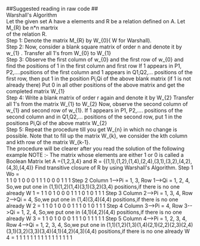 ##Suggested reading in raw code ##
<br>
Warshall's Algorithm
<br>
Let the given set A have a elements and R be a relation defined on A. Let M_{R} be n*n martrix
<br>
of the relation R. 
<br>
Step 1: Denote the matrix M_{R} by W_{0}( W for Warshall).
<br>
Step 2: Now, consider a blank square matrix of order n and denote it by w_{1} . Transfer all 1's
from W_{0} to W_{1}
<br>
Step 3: Observe the first column of w_{0} and the first row of w_{0} and find the positions of 1 in the first column and first row
If 1 appears in P1, P2,....positions of the first column and 1 appears in Q1,Q2,... positions of the first row, then put 1 in the position 
Pi,Qi of the above blank matrix (if 1 is not already there) 
Put 0 in all other positions of the above matrix and get the completed matrix W_{1} 
<br>
Step 4: Write a blank matrix of order r again and denote it by W_{2} Transfer all 1's from the matrix W_{1} to W_{2} 
Now, observe the second column of w_{1} and second row of w_{1}. If 1 appears in P1, P2,.... positions of the second column and in Q1,Q2,... positions of the second row, put 1 in the positions Pi,Qi  of the above matrix W_{2}
<br>
Step 5: Repeat the procedure till you get W_{n} in which no change is possible. Note that to fill up the matrix W_{k}, we consider the kth column and kth row of the matrix W_{k-1}.
<br>
The procedure will be clearer after you read the solution of the following example
NOTE :- The matrix  whose elements are either 1 or 0 is called a Boolean Matrix
let A ={1,2,3,4} and  R = {(1,1),(1,2),(1,4),(2,4),(3,1),(3,2),(4,2),(4,3),(4,4)}
Find transitive closure of R by using Warshall's Algorithm.
Step 1
Wo =  
 1 1 0 1
 0 0 0 1
 1 1 0 0
 0 1 1 1
Step 2
Column 1-->Pi = 1, 3,
Row 1-->Qi = 1, 2, 4,
So,we put one in (1,1)(1,2)(1,4)(3,1)(3,2)(3,4) positions,if 
there is no one already
W 1 =
 1 1 0 1
 0 0 0 1
 1 1 0 1
 0 1 1 1
Step 3
Column 2-->Pi = 1, 3, 4,
Row 2-->Qi = 4,
So,we put one in (1,4)(3,4)(4,4) positions,if there is no one already
W 2 =
 1 1 0 1
 0 0 0 1
 1 1 0 1
 0 1 1 1
Step 4
Column 3-->Pi = 4,
Row 3-->Qi = 1, 2, 4,
So,we put one in (4,1)(4,2)(4,4) positions,if there is no one already
W 3 = 
 1 1 0 1
 0 0 0 1
 1 1 0 1
 1 1 1 1
Step 5
Column 4-->Pi = 1, 2, 3, 4,
Row 4-->Qi = 1, 2, 3, 4,
So,we put one in (1,1)(1,2)(1,3)(1,4)(2,1)(2,2)(2,3)(2,4)(3,1)(3,2)(3,3)(3,4)(4,1)(4,2)(4,3)(4,4) positions,if there is no one already
W 4 =
 1 1 1 1
 1 1 1 1
 1 1 1 1
 1 1 1 1
